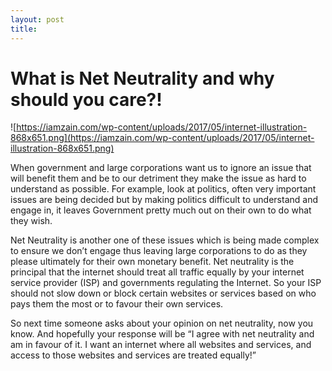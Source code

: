 ```yaml
---
layout: post
title: 
---
```

# What is Net Neutrality and why should you care?!

![https://iamzain.com/wp-content/uploads/2017/05/internet-illustration-868x651.png](https://iamzain.com/wp-content/uploads/2017/05/internet-illustration-868x651.png)

When government and large corporations want us to ignore an issue that will benefit them and be to our detriment they make the issue as hard to understand as possible. For example, look at politics, often very important issues are being decided but by making politics difficult to understand and engage in, it leaves Government pretty much out on their own to do what they wish.

Net Neutrality is another one of these issues which is being made complex to ensure we don’t engage thus leaving large corporations to do as they please ultimately for their own monetary benefit. Net neutrality is the principal that the internet should treat all traffic equally by your internet service provider (ISP) and governments regulating the Internet. So your ISP should not slow down or block certain websites or services based on who pays them the most or to favour their own services.

So next time someone asks about your opinion on net neutrality, now you know. And hopefully your response will be “I agree with net neutrality and am in favour of it. I want an internet where all websites and services, and access to those websites and services are treated equally!”